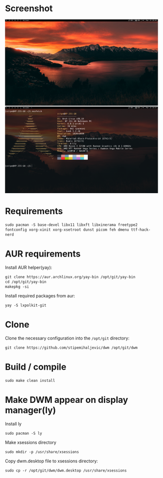 # Screenshot

![image](/screenshot/0.png)
![image](/screenshot/1.png)

# Requirements
    sudo pacman -S base-devel libx11 libxft libxinerama freetype2 fontconfig xorg-xinit xorg-xsetroot dunst picom feh dmenu ttf-hack-nerd

# AUR requirements
Install AUR helper(yay):

    git clone https://aur.archlinux.org/yay-bin /opt/git/yay-bin
    cd /opt/git/yay-bin
    makepkg -si

Install required packages from aur:

    yay -S lxpolkit-git

# Clone
Clone the necessary configuration into the `/opt/git` directory:

    git clone https://github.com/stipemihaljevic/dwm /opt/git/dwm

# Build / compile
    sudo make clean install

# Make DWM appear on display manager(ly)
Install ly

    sudo pacman -S ly

Make xsessions directory

    sudo mkdir -p /usr/share/xsessions

Copy dwm.desktop file to xsessions directory:

    sudo cp -r /opt/git/dwm/dwm.desktop /usr/share/xsessions
